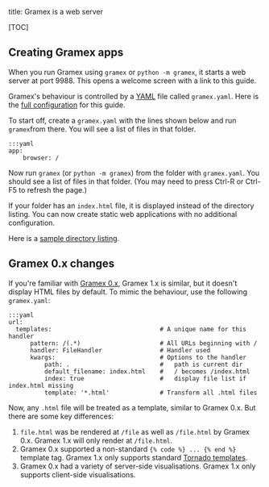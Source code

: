 title: Gramex is a web server

[TOC]

## Creating Gramex apps

When you run Gramex using `gramex` or `python -m gramex`, it starts a web server
at port 9988. This opens a welcome screen with a link to this guide.

Gramex's behaviour is controlled by a [YAML](http://yaml.org/spec/1.2/spec.html)
file called `gramex.yaml`. Here is the [full configuration](/final-config) for
this guide.

To start off, create a `gramex.yaml` with the lines shown below and run
`gramex`from there. You will see a list of files in that folder.

    :::yaml
    app:
        browser: /

Now run `gramex` (or `python -m gramex`) from the folder with `gramex.yaml`. You
should see a list of files in that folder. (You may need to press Ctrl-R or
Ctrl-F5 to refresh the page.)

If your folder has an `index.html` file, it is displayed instead of the
directory listing. You can now create static web applications with no additional
configuration.

Here is a [sample directory listing](static/).


## Gramex 0.x changes

If you're familiar with [Gramex 0.x](https://learn.gramener.com/docs/server),
Gramex 1.x is similar, but it doesn't display HTML files by default. To mimic
the behaviour, use the following `gramex.yaml`:

    :::yaml
    url:
      templates:                              # A unique name for this handler
          pattern: /(.*)                      # All URLs beginning with /
          handler: FileHandler                # Handler used
          kwargs:                             # Options to the handler
              path: .                         #   path is current dir
              default_filename: index.html    #   / becomes /index.html
              index: true                     #   display file list if index.html missing
              template: '*.html'              # Transform all .html files

Now, any `.html` file will be treated as a template, similar to Gramex 0.x. But
there are some key differences:

1. `file.html` was be rendered at `/file` as well as `/file.html` by Gramex 0.x.
   Gramex 1.x will only render at `/file.html`.
2. Gramex 0.x supported a non-standard `{% code %} ... {% end %}` template tag.
   Gramex 1.x only supports standard [Tornado templates][tornado-templates].
3. Gramex 0.x had a variety of server-side visualisations.
   Gramex 1.x only supports client-side visualisations.

[tornado-templates]: http://tornado.readthedocs.io/en/stable/template.html

